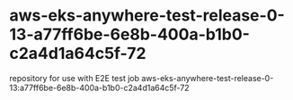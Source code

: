 # aws-eks-anywhere-test-release-0-13-a77ff6be-6e8b-400a-b1b0-c2a4d1a64c5f-72
repository for use with E2E test job aws-eks-anywhere-test-release-0-13:a77ff6be-6e8b-400a-b1b0-c2a4d1a64c5f-72
